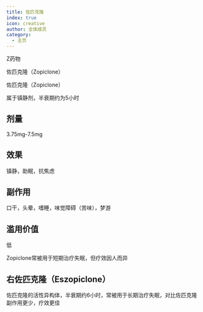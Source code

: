 ```yaml
---
title: 佐匹克隆
index: true
icon: creative
author: 全体成员
category:
  - 主页
---
```


Z药物

佐匹克隆（Zopiclone）

佐匹克隆（Zopiclone）

属于镇静剂，半衰期约为5小时

## 剂量
3.75mg-7.5mg

## 效果
镇静，助眠，抗焦虑

## 副作用
口干，头晕，嗜睡，味觉障碍（苦味），梦游

## 滥用价值
低

Zopiclone常被用于短期治疗失眠，但疗效因人而异

## 右佐匹克隆（Eszopiclone）
佐匹克隆的活性异构体，半衰期约6小时，常被用于长期治疗失眠，对比佐匹克隆副作用更少，疗效更佳